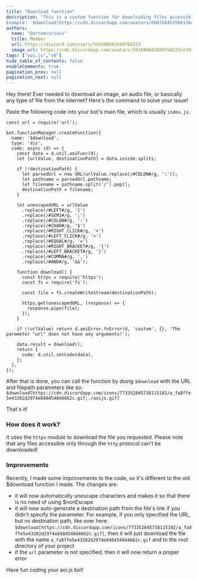```yaml
---
title: "Download function"
description: "This is a custom function for downloading files accessible through https.
Example: `$download[https://cdn.discordapp.com/avatars/608358453580136499/a_1b50c8adf832525b8ca0673e1c74e6e9.gif;./lerefavatar.gif]` would download the image accessible through the link `https://cdn.discordapp.com/avatars/608358453580136499/a_1b50c8adf832525b8ca0673e1c74e6e9.gif`."
authors:
  name: "@artemcurious"
  title: Member
  url: https://discord.com/users/591690683509768223
  image_url: https://cdn.discordapp.com/avatars/591690683509768223/e193473ac4cbcdecf90fc00826f1175e.png
tags: ["aoi.js","v6"]
hide_table_of_contents: false
enableComments: true
pagination_prev: null
pagination_next: null
---
```


Hey there! Ever needed to download an image, an audio file, or basically any type of file from the internet? Here's the command to solve your issue!

Paste the following code into your bot's main file, which is usually `index.js`:

```
const url = require('url');

bot.functionManager.createFunction({
  name: '$download',
  type: 'djs',
  code: async (d) => {
    const data = d.util.aoiFunc(d);
    let [urlValue, destinationPath] = data.inside.splits;

    if (!destinationPath) {
      let parsedUrl = new URL(urlValue.replace(/#COLON#/g, ':'));
      let pathname = parsedUrl.pathname;
      let filename = pathname.split('/').pop();
      destinationPath = filename;
    }

    let unescapedURL = urlValue
      .replace(/#LEFT#/g, ']')
      .replace(/#SEMI#/g, ';')
      .replace(/#COLON#/g, ':')
      .replace(/#CHAR#/g, '$')
      .replace(/#RIGHT_CLICK#/g, '<')
      .replace(/#LEFT_CLICK#/g, '>')
      .replace(/#EQUAL#/g, '=')
      .replace(/#RIGHT_BRACKET#/g, '{')
      .replace(/#LEFT_BRACKET#/g, '}')
      .replace(/#COMMA#/g, ',')
      .replace(/#AND#/g, '&&');

    function download() {
      const https = require('https');
      const fs = require('fs');

      const file = fs.createWriteStream(destinationPath);

      https.get(unescapedURL, (response) => {
        response.pipe(file);
      });
    }

    if (!urlValue) return d.aoiError.fnError(d, 'custom', {}, 'The parameter "url" does not have any arguments!');

    data.result = download();
    return {
      code: d.util.setCode(data),
    };
  },
});
```

After that is done, you can call the function by doing `$download` with the URL and filepath parameters like so:
`$download[https://cdn.discordapp.com/icons/773352845738115102/a_fa8ffe5e43202d2974e8484548d4662c.gif;./aoijs.gif]`

That's it!

### How does it work?
It uses the `https` module to download the file you requested. Please note that any files accessible only through the `http` protocol can't be downloaded!

### Improvements
Recently, I made some improvements to the code, so it's different to the old $download function I made.
The changes are:
- it will now automatically unescape characters and makes it so that there is no need of using $nonEscape
- it will now auto-generate a destination path from the file's link if you didn't specify the parameter. For example, if you only specified the URL, but no destination path, like over here: `$download[https://cdn.discordapp.com/icons/773352845738115102/a_fa8ffe5e43202d2974e8484548d4662c.gif]`, then it will just download the file with the name `a_fa8ffe5e43202d2974e8484548d4662c.gif` and to the root directory of your project
- if the `url` parameter is not specified, then it will now return a proper error

Have fun coding your aoi.js bot!